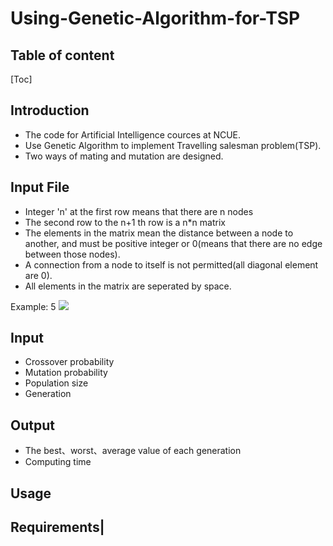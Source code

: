 # Using-Genetic-Algorithm-for-TSP

## Table of content
[Toc]

## Introduction
* The code for Artificial Intelligence cources at NCUE.
* Use Genetic Algorithm to implement Travelling salesman problem(TSP).
* Two ways of mating and mutation  are designed.

## Input File
* Integer 'n' at the first row means that there are n nodes 
* The second row to the n+1 th row is a n*n matrix
* The elements in the matrix mean the distance between a node to another, and must be positive integer or 0(means that there are no edge between those nodes).
* A connection from a node to itself is not permitted(all diagonal element are 0).
* All elements in the matrix are seperated by space.

Example:
5 
![](https://i.imgur.com/oVm5RvL.png)

## Input 
* Crossover probability
* Mutation probability
* Population size
* Generation

## Output
* The best、worst、average value of each generation
* Computing time

## Usage

## Requirements|